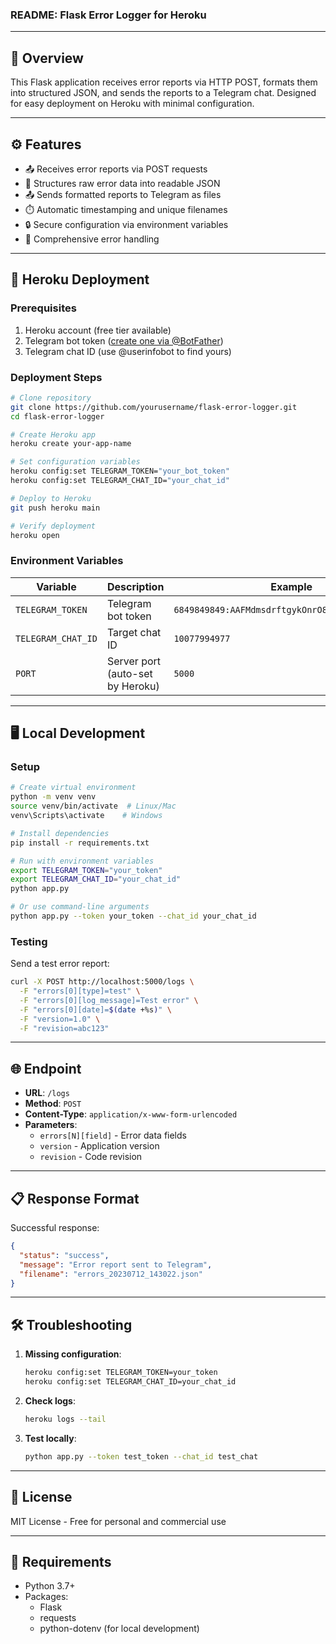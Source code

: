 ### README: Flask Error Logger for Heroku

---

## 📌 Overview
This Flask application receives error reports via HTTP POST, formats them into structured JSON, and sends the reports to a Telegram chat. Designed for easy deployment on Heroku with minimal configuration.

---

## ⚙️ Features
- 📤 Receives error reports via POST requests
- 🧩 Structures raw error data into readable JSON
- 📤 Sends formatted reports to Telegram as files
- ⏱️ Automatic timestamping and unique filenames
- 🔒 Secure configuration via environment variables
- 🚦 Comprehensive error handling

---

## 🚀 Heroku Deployment

### Prerequisites
1. Heroku account (free tier available)
2. Telegram bot token ([create one via @BotFather](https://core.telegram.org/bots#6-botfather))
3. Telegram chat ID (use @userinfobot to find yours)

### Deployment Steps
```bash
# Clone repository
git clone https://github.com/yourusername/flask-error-logger.git
cd flask-error-logger

# Create Heroku app
heroku create your-app-name

# Set configuration variables
heroku config:set TELEGRAM_TOKEN="your_bot_token"
heroku config:set TELEGRAM_CHAT_ID="your_chat_id"

# Deploy to Heroku
git push heroku main

# Verify deployment
heroku open
```

### Environment Variables
| Variable | Description | Example |
|----------|-------------|---------|
| `TELEGRAM_TOKEN` | Telegram bot token | `6849849849:AAFMdmsdrftgykOnrO8v2uTwwg3i8zKZlTI` |
| `TELEGRAM_CHAT_ID` | Target chat ID | `10077994977` |
| `PORT` | Server port (auto-set by Heroku) | `5000` |

---

## 🖥️ Local Development

### Setup
```bash
# Create virtual environment
python -m venv venv
source venv/bin/activate  # Linux/Mac
venv\Scripts\activate    # Windows

# Install dependencies
pip install -r requirements.txt

# Run with environment variables
export TELEGRAM_TOKEN="your_token"
export TELEGRAM_CHAT_ID="your_chat_id"
python app.py

# Or use command-line arguments
python app.py --token your_token --chat_id your_chat_id
```

### Testing
Send a test error report:
```bash
curl -X POST http://localhost:5000/logs \
  -F "errors[0][type]=test" \
  -F "errors[0][log_message]=Test error" \
  -F "errors[0][date]=$(date +%s)" \
  -F "version=1.0" \
  -F "revision=abc123"
```

---

## 🌐 Endpoint
- **URL**: `/logs`
- **Method**: `POST`
- **Content-Type**: `application/x-www-form-urlencoded`
- **Parameters**: 
  - `errors[N][field]` - Error data fields
  - `version` - Application version
  - `revision` - Code revision

---

## 📋 Response Format
Successful response:
```json
{
  "status": "success",
  "message": "Error report sent to Telegram",
  "filename": "errors_20230712_143022.json"
}
```

---

## 🛠️ Troubleshooting
1. **Missing configuration**:
   ```bash
   heroku config:set TELEGRAM_TOKEN=your_token
   heroku config:set TELEGRAM_CHAT_ID=your_chat_id
   ```
   
2. **Check logs**:
   ```bash
   heroku logs --tail
   ```

3. **Test locally**:
   ```bash
   python app.py --token test_token --chat_id test_chat
   ```

---

## 📄 License
MIT License - Free for personal and commercial use

---

## 🔧 Requirements
- Python 3.7+
- Packages:
  - Flask
  - requests
  - python-dotenv (for local development)